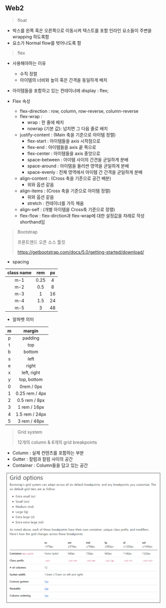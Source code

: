 ## Web2

> float

- 박스를 왼쪽 혹은 오른쪽으로 이동시켜 텍스트를 포함 인라인 요소들이 주변을 wrapping 하도록함
- 요소가 Normal flow를 벗어나도록 함

> flex

- 사용해야하는 이유 	
  - 수직 정렬
  - 아이템의 너비와 높이 혹은 간격을 동일하게 배치

- 아이템들을 포함하고 있는 컨테이너에 display : flex;

- Flex 속성
  - flex-direction : row, column, row-reverse, column-reverse 
  - flex-wrap : 
    - wrap : 한 줄에 배치 
    - nowrap (기본 값): 넘치면 그 다음 줄로 배치
  - justify-content : (Main 축을 기준으로 아이템 정렬)
    - flex-start : 아이템들을 axis 시작점으로
    - flex-end : 아이템들을 axis 끝 쪽으로
    - flex-center : 아이템들을 axis 중앙으로
    - space-between : 아이템 사이의 간견을 균일하게 분배
    - space-around : 아이템을 둘러싼 영역을 균일하게 분배
    - space-evenly : 전체 영역에서 아이템 간 간격을 균일하게 분배
  - align-content : (Cross 축을 기준으로 공간 배분)
    - 위와 옵션 같음	
  - align-items : (Cross 축을 기준으로 아이템 정렬)
    - 위와 옵션 같음
    - stretch : 컨테이너를 가득 채움
  - align-self : (개별 아이템을 Cross축 기준으로 정렬)
  - flex-flow : flex-dirction과 flex-wrap에 대한 설정값을 차례로 작성 shorthand임



> Bootstrap
>
> 프론트엔드 오픈 소스 툴킷
>
> https://getbootstrap.com/docs/5.0/getting-started/download/

- spacing

| class name | rem  |  px  |
| :--------: | :--: | :--: |
|    m-1     | 0.25 |  4   |
|    m-2     | 0.5  |  8   |
|    m-3     |  1   |  16  |
|    m-4     | 1.5  |  24  |
|    m-5     |  3   |  48  |

- 알파벳 의미

|  m   |     margin     |
| :--: | :------------: |
|  p   |    padding     |
|  t   |      top       |
|  b   |     bottom     |
|  s   |      left      |
|  e   |     right      |
|  x   |  left, right   |
|  y   |  top, bottom   |
|  0   |   0rem / 0px   |
|  1   | 0.25 rem / 4px |
|  2   | 0.5 rem / 8px  |
|  3   |  1 rem / 16px  |
|  4   | 1.5 rem / 24px |
|  5   |  3 rem / 48px  |

> Grid system
>
> 12개의 column & 6개의 grid breakpoints

- Column : 실제 컨텐츠를 포함하는 부분
- Gutter :  칼럼과 칼럼 사이의 공간
- Container : Column들을 담고 있는 공간

![image-20220207151408410](Web2.assets/image-20220207151408410.png)
